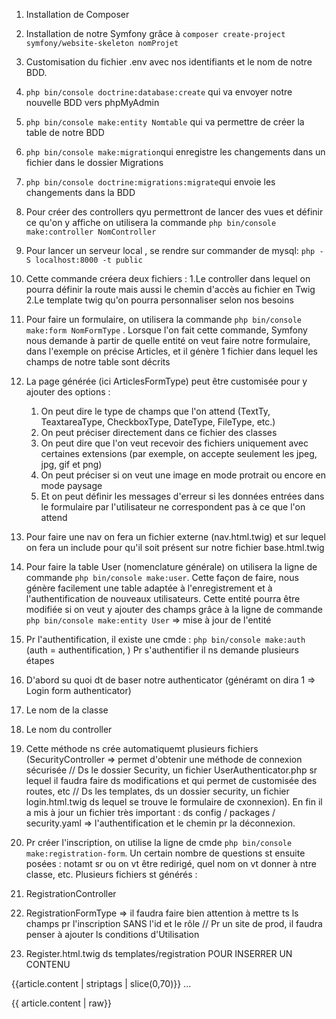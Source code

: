 1. Installation de Composer
2. Installation de notre Symfony grâce à `composer create-project symfony/website-skeleton nomProjet`
3. Customisation du fichier .env avec nos identifiants et le nom de notre BDD.
4. `php bin/console doctrine:database:create` qui va envoyer notre nouvelle BDD vers phpMyAdmin
5. `php bin/console make:entity Nomtable` qui va permettre de créer la table de notre BDD
6. `php bin/console make:migration`qui enregistre les changements dans un fichier dans le dossier Migrations
7. `php bin/console doctrine:migrations:migrate`qui envoie les changements dans la BDD
8. Pour créer des controllers qyu permettront de lancer des vues et définir ce qu'on y affiche on utilisera la commande `php bin/console make:controller NomController`
9. Pour lancer un serveur local , se rendre sur commander de mysql: `php -S localhost:8000 -t public`
10. Cette commande créera deux fichiers :
    1.Le controller dans lequel on pourra définir la route mais aussi le chemin d'accès au fichier en Twig
    2.Le template twig qu'on pourra personnaliser selon nos besoins
11. Pour faire un formulaire, on utilisera la commande `php bin/console make:form NomFormType` . Lorsque l'on fait cette commande, Symfony nous demande à partir de quelle entité on veut faire notre formulaire, dans l'exemple on précise Articles, et il génère 1 fichier dans lequel les champs de notre table sont décrits
12. La page générée (ici ArticlesFormType) peut être customisée pour y ajouter des options :
    1.  On peut dire le type de champs que l'on attend (TextTy, TeaxtareaType, CheckboxType, DateType, FileType, etc.)
    2.  On peut préciser directement dans ce fichier des classes
    3.  On peut dire que l'on veut recevoir des fichiers uniquement avec certaines extensions (par exemple, on accepte seulement les jpeg, jpg, gif et png)
    4.  On peut préciser si on veut une image en mode protrait ou encore en mode paysage
    5.  Et on peut définir les messages d'erreur si les données entrées dans le formulaire par l'utilisateur ne correspondent pas à ce que l'on attend
13. Pour faire une nav on fera un fichier externe (nav.html.twig) et sur lequel on fera un include pour qu'il soit présent sur notre fichier base.html.twig
14. Pour faire la table User (nomenclature générale) on utilisera la ligne de commande `php bin/console make:user`. Cette façon de faire, nous génère facilement une table adaptée à l'enregistrement et à l'authentification de nouveaux utilisateurs. Cette entité pourra être modifiée si on veut y ajouter des champs grâce à la ligne de commande `php bin/console make:entity User` => mise à jour de l'entité
15. Pr l'authentification, il existe une cmde : `php bin/console make:auth` (auth = authentification, ) Pr s'authentifier il ns demande plusieurs étapes
16. D'abord su quoi dt de baser notre authenticator (généramt on dira 1 => Login form authenticator)
17. Le nom de la classe
18. Le nom du controller

19. Cette méthode ns crée automatiquemt plusieurs fichiers (SecurityController => permet d'obtenir une méthode de connexion sécurisée // Ds le dossier Security, un fichier UserAuthenticator.php sr lequel il faudra faire ds modifications et qui permet de customisée des routes, etc // Ds les templates, ds un dossier security, un fichier login.html.twig ds lequel se trouve le formulaire de cxonnexion). En fin il a mis à jour un fichier très important : ds config / packages / security.yaml => l'authentification et le chemin pr la déconnexion.
20. Pr créer l'inscription, on utilise la ligne de cmde `php bin/console make:registration-form`. Un certain nombre de questions st ensuite posées  : notamt sr ou on vt être redirigé, quel nom on vt donner à ntre classe, etc. Plusieurs fichiers st générés :

21. RegistrationController
22. RegistrationFormType => il faudra faire bien attention à mettre ts ls champs pr l'inscription SANS l'id et le rôle // Pr un site de prod, il faudra penser à ajouter ls conditions d'Utilisation
23. Register.html.twig ds templates/registration
POUR INSERRER UN CONTENU
<p class="card-text">{{article.content | striptags | slice(0,70)}} ...</p>
{{ article.content | raw}}







